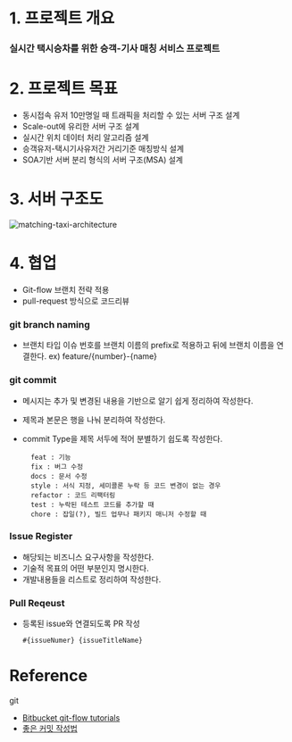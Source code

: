 # 1. 프로젝트 개요
### 실시간 택시승차를 위한 승객-기사 매칭 서비스 프로젝트
   
# 2. 프로젝트 목표
- 동시접속 유저 10만명일 때 트래픽을 처리할 수 있는 서버 구조 설계
- Scale-out에 유리한 서버 구조 설계
- 실시간 위치 데이터 처리 알고리즘 설계
- 승객유저-택시기사유저간 거리기준 매칭방식 설계
- SOA기반 서버 분리 형식의 서버 구조(MSA) 설계
   
# 3. 서버 구조도
![matching-taxi-architecture](https://user-images.githubusercontent.com/41102038/140643710-7013a4c6-f97e-4a0e-9c7f-7e4cdf52a8b6.PNG)
   
# 4. 협업
* Git-flow 브랜치 전략 적용
* pull-request 방식으로 코드리뷰

### git branch naming
- 브랜치 타입 이슈 번호를 브랜치 이름의 prefix로 적용하고 뒤에 브랜치 이름을 연결한다. 
ex) feature/{number}-{name}

### git commit
- 메시지는 추가 및 변경된 내용을 기반으로 알기 쉽게 정리하여 작성한다.
- 제목과 본문은 행을 나눠 분리하여 작성한다.
- commit Type을 제목 서두에 적어 분별하기 쉽도록 작성한다.

        feat : 기능
        fix : 버그 수정
        docs : 문서 수정
        style : 서식 지정, 세미콜론 누락 등 코드 변경이 없는 경우
        refactor : 코드 리팩터링
        test : 누락된 테스트 코드를 추가할 때
        chore : 잡일(?), 빌드 업무나 패키지 매니저 수정할 때

### Issue Register
- 해당되는 비즈니스 요구사항을 작성한다.
- 기술적 목표의 어떤 부분인지 명시한다.
- 개발내용들을 리스트로 정리하여 작성한다.

### Pull Reqeust
- 등록된 issue와 연결되도록 PR 작성
    
    `#{issueNumer} {issueTitleName}`

# Reference
   
git
- [Bitbucket git-flow tutorials](https://www.atlassian.com/git/tutorials/comparing-workflows/gitflow-workflow)
- [좋은 커밋 작성법](https://meetup.toast.com/posts/106)

